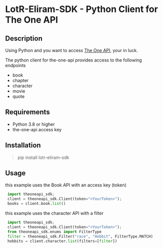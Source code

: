 # LotR-Eliram-SDK - Python Client for The One API

## Description
Using Python and you want to access [The One API], your in luck.

The python client for the-one-api provides access to the following endpoints
- book
- chapter
- character
- movie
- quote

## Requirements
- Python 3.8 or higher
- the-one-api access key

## Installation

> pip install lotr-eliram-sdk

## Usage
this example uses the Book API with an access key (token)

``` python
 import theoneapi_sdk;
 client = theoneapi_sdk.Client(token="<YourToken>");
 books = client.book.list()

```

this example uses the character API with a filter
``` python
 import theoneapi_sdk;
 client = theoneapi_sdk.Client(token="<YourToken>");
 from theoneapi_sdk.enums import FilterType
 filter = theoneapi_sdk.Filter("race", "Hobbit", FilterType.MATCH)
 hobbits = client.character.list(filters=[filter])

```

[The One API]:  https://the-one-api
